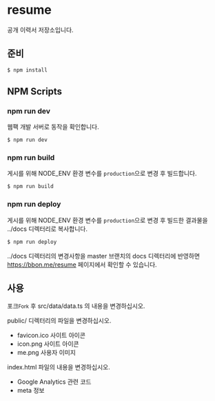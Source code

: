 # resume

공개 이력서 저장소입니다.

## 준비

```bash
$ npm install
```

## NPM Scripts

### npm run dev

웹팩 개발 서버로 동작을 확인합니다.

```bash
$ npm run dev
```

### npm run build

게시를 위해 NODE_ENV 환경 변수를 `production`으로 변경 후 빌드합니다.

```bash
$ npm run build
```

### npm run deploy

게시를 위해 NODE_ENV 환경 변수를 `production`으로 변경 후 빌드한 결과물을 ../docs 디렉터리로 복사합니다.

```bash
$ npm run deploy
```

../docs 디렉터리의 변경사항을 master 브랜치의 docs 디렉터리에 반영하면 https://bbon.me/resume 페이지에서 확인할 수 있습니다.

## 사용

포크<small>Fork</small> 후 src/data/data.ts 의 내용을 변경하십시오.

public/ 디렉터리의 파일을 변경하십시오.

-   favicon.ico 사이트 아이콘
-   icon.png 사이트 아이콘
-   me.png 사용자 이미지

index.html 파일의 내용을 변경하십시오.

-   Google Analytics 관련 코드
-   meta 정보
